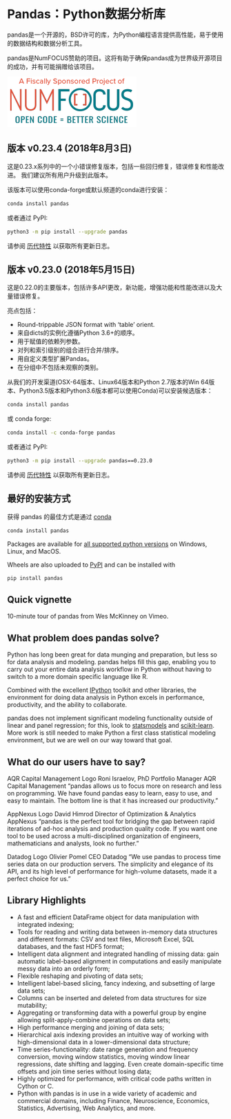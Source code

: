 # Pandas：Python数据分析库

pandas是一个开源的，BSD许可的库，为Python编程语言提供高性能，易于使用的数据结构和数据分析工具。

pandas是NumFOCUS赞助的项目。这将有助于确保pandas成为世界级开源项目的成功，并有可能捐赠给该项目。

![NumFOCUS Logo](/static/images/SponsoredProjectStamp_300px.png)

## 版本 v0.23.4 (2018年8月3日)

这是0.23.x系列中的一个小错误修复版本，包括一些回归修复，错误修复和性能改进。 我们建议所有用户升级到此版本。

该版本可以使用conda-forge或默认频道的conda进行安装：

```sh
conda install pandas
```

或者通过 PyPI:

```sh
python3 -m pip install --upgrade pandas
```

请参阅 [历代特性](/document/whatsnew) 以获取所有更新日志。

## 版本 v0.23.0 (2018年5月15日)

这是0.22.0的主要版本，包括许多API更改，新功能，增强功能和性能改进以及大量错误修复。

亮点包括：

- Round-trippable JSON format with ‘table’ orient.
- 来自dicts的实例化遵循Python 3.6+的顺序。
- 用于赋值的依赖列参数。
- 对列和索引级别的组合进行合并/排序。
- 用自定义类型扩展Pandas。
- 在分组中不包括未观察的类别。

从我们的开发渠道(OSX-64版本、Linux64版本和Python 2.7版本的Win 64版本、Python3.5版本和Python3.6版本都可以使用Conda)可以安装候选版本：

```sh
conda install pandas
```

或 conda forge:

```sh
conda install -c conda-forge pandas
```

或者通过 PyPI:

```sh
python3 -m pip install --upgrade pandas==0.23.0
```

请参阅 [历代特性](/document/whatsnew) 以获取所有更新日志。

## 最好的安装方式

获得 pandas 的最佳方式是通过 [conda](http://pandas.pydata.org/pandas-docs/stable/install.html#installing-pandas-with-anaconda)

```sh
conda install pandas
```

Packages are available for [all supported python versions](http://pandas.pydata.org/pandas-docs/stable/install.html#python-version-support) on Windows, Linux, and MacOS.

Wheels are also uploaded to [PyPI](https://pypi.org/project/pandas/) and can be installed with

```sh
pip install pandas
```

## Quick vignette



10-minute tour of pandas from Wes McKinney on Vimeo.

## What problem does pandas solve?

Python has long been great for data munging and preparation, but less so for data analysis and modeling. pandas helps fill this gap, enabling you to carry out your entire data analysis workflow in Python without having to switch to a more domain specific language like R.

Combined with the excellent [IPython](https://ipython.org/) toolkit and other libraries, the environment for doing data analysis in Python excels in performance, productivity, and the ability to collaborate.

pandas does not implement significant modeling functionality outside of linear and panel regression; for this, look to [statsmodels](http://statsmodels.sf.net/) and [scikit-learn](http://scikit-learn.org/). More work is still needed to make Python a first class statistical modeling environment, but we are well on our way toward that goal.

## What do our users have to say?

AQR Capital Management Logo
Roni Israelov, PhD
Portfolio Manager
AQR Capital Management
“pandas allows us to focus more on research and less on programming. We have found pandas easy to learn, easy to use, and easy to maintain. The bottom line is that it has increased our productivity.”

AppNexus Logo
David Himrod
Director of Optimization & Analytics
AppNexus
“pandas is the perfect tool for bridging the gap between rapid iterations of ad-hoc analysis and production quality code. If you want one tool to be used across a multi-disciplined organization of engineers, mathematicians and analysts, look no further.”

Datadog Logo
Olivier Pomel
CEO
Datadog
“We use pandas to process time series data on our production servers. The simplicity and elegance of its API, and its high level of performance for high-volume datasets, made it a perfect choice for us.”

## Library Highlights

- A fast and efficient DataFrame object for data manipulation with integrated indexing;
- Tools for reading and writing data between in-memory data structures and different formats: CSV and text files, Microsoft Excel, SQL databases, and the fast HDF5 format;
- Intelligent data alignment and integrated handling of missing data: gain automatic label-based alignment in computations and easily manipulate messy data into an orderly form;
- Flexible reshaping and pivoting of data sets;
- Intelligent label-based slicing, fancy indexing, and subsetting of large data sets;
- Columns can be inserted and deleted from data structures for size mutability;
- Aggregating or transforming data with a powerful group by engine allowing split-apply-combine operations on data sets;
- High performance merging and joining of data sets;
- Hierarchical axis indexing provides an intuitive way of working with high-dimensional data in a lower-dimensional data structure;
- Time series-functionality: date range generation and frequency conversion, moving window statistics, moving window linear regressions, date shifting and lagging. Even create domain-specific time offsets and join time series without losing data;
- Highly optimized for performance, with critical code paths written in Cython or C.
- Python with pandas is in use in a wide variety of academic and commercial domains, including Finance, Neuroscience, Economics, Statistics, Advertising, Web Analytics, and more.